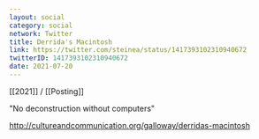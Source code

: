 ```yaml
---
layout: social
category: social
network: Twitter
title: Derrida's Macintosh
link: https://twitter.com/steinea/status/1417393102310940672
twitterID: 1417393102310940672
date: 2021-07-20
---
```


[[2021]] / [[Posting]]

"No deconstruction without computers"

<http://cultureandcommunication.org/galloway/derridas-macintosh>

